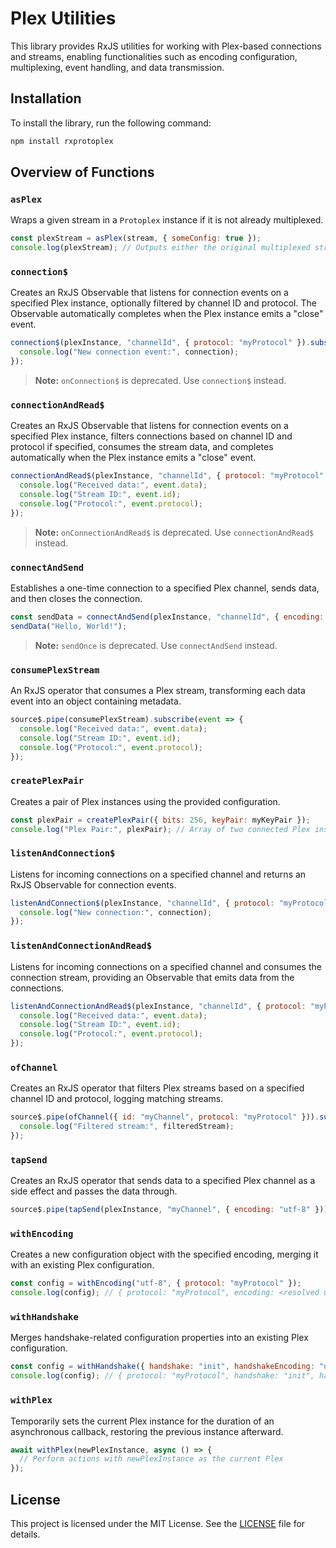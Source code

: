 # Plex Utilities

This library provides RxJS utilities for working with Plex-based connections and streams, enabling functionalities such as encoding configuration, multiplexing, event handling, and data transmission.

## Installation

To install the library, run the following command:

```bash
npm install rxprotoplex
```

## Overview of Functions

### `asPlex`

Wraps a given stream in a `Protoplex` instance if it is not already multiplexed.

```javascript
const plexStream = asPlex(stream, { someConfig: true });
console.log(plexStream); // Outputs either the original multiplexed stream or a new Protoplex instance
```

### `connection$`

Creates an RxJS Observable that listens for connection events on a specified Plex instance, optionally filtered by channel ID and protocol. The Observable automatically completes when the Plex instance emits a "close" event.

```javascript
connection$(plexInstance, "channelId", { protocol: "myProtocol" }).subscribe(connection => {
  console.log("New connection event:", connection);
});
```

> **Note:** `onConnection$` is deprecated. Use `connection$` instead.

### `connectionAndRead$`

Creates an RxJS Observable that listens for connection events on a specified Plex instance, filters connections based on channel ID and protocol if specified, consumes the stream data, and completes automatically when the Plex instance emits a "close" event.

```javascript
connectionAndRead$(plexInstance, "channelId", { protocol: "myProtocol" }).subscribe(event => {
  console.log("Received data:", event.data);
  console.log("Stream ID:", event.id);
  console.log("Protocol:", event.protocol);
});
```

> **Note:** `onConnectionAndRead$` is deprecated. Use `connectionAndRead$` instead.

### `connectAndSend`

Establishes a one-time connection to a specified Plex channel, sends data, and then closes the connection.

```javascript
const sendData = connectAndSend(plexInstance, "channelId", { encoding: "utf-8" });
sendData("Hello, World!");
```

> **Note:** `sendOnce` is deprecated. Use `connectAndSend` instead.

### `consumePlexStream`

An RxJS operator that consumes a Plex stream, transforming each data event into an object containing metadata.

```javascript
source$.pipe(consumePlexStream).subscribe(event => {
  console.log("Received data:", event.data);
  console.log("Stream ID:", event.id);
  console.log("Protocol:", event.protocol);
});
```

### `createPlexPair`

Creates a pair of Plex instances using the provided configuration.

```javascript
const plexPair = createPlexPair({ bits: 256, keyPair: myKeyPair });
console.log("Plex Pair:", plexPair); // Array of two connected Plex instances
```

### `listenAndConnection$`

Listens for incoming connections on a specified channel and returns an RxJS Observable for connection events.

```javascript
listenAndConnection$(plexInstance, "channelId", { protocol: "myProtocol" }).subscribe(connection => {
  console.log("New connection:", connection);
});
```

### `listenAndConnectionAndRead$`

Listens for incoming connections on a specified channel and consumes the connection stream, providing an Observable that emits data from the connections.

```javascript
listenAndConnectionAndRead$(plexInstance, "channelId", { protocol: "myProtocol" }).subscribe(event => {
  console.log("Received data:", event.data);
  console.log("Stream ID:", event.id);
  console.log("Protocol:", event.protocol);
});
```

### `ofChannel`

Creates an RxJS operator that filters Plex streams based on a specified channel ID and protocol, logging matching streams.

```javascript
source$.pipe(ofChannel({ id: "myChannel", protocol: "myProtocol" })).subscribe(filteredStream => {
  console.log("Filtered stream:", filteredStream);
});
```

### `tapSend`

Creates an RxJS operator that sends data to a specified Plex channel as a side effect and passes the data through.

```javascript
source$.pipe(tapSend(plexInstance, "myChannel", { encoding: "utf-8" })).subscribe();
```

### `withEncoding`

Creates a new configuration object with the specified encoding, merging it with an existing Plex configuration.

```javascript
const config = withEncoding("utf-8", { protocol: "myProtocol" });
console.log(config); // { protocol: "myProtocol", encoding: <resolved utf-8 encoding> }
```

### `withHandshake`

Merges handshake-related configuration properties into an existing Plex configuration.

```javascript
const config = withHandshake({ handshake: "init", handshakeEncoding: "utf-8" }, { protocol: "myProtocol" });
console.log(config); // { protocol: "myProtocol", handshake: "init", handshakeEncoding: <resolved utf-8 encoding> }
```

### `withPlex`

Temporarily sets the current Plex instance for the duration of an asynchronous callback, restoring the previous instance afterward.

```javascript
await withPlex(newPlexInstance, async () => {
  // Perform actions with newPlexInstance as the current Plex
});
```

## License

This project is licensed under the MIT License. See the [LICENSE](./LICENSE) file for details.

